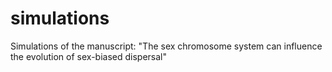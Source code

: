 # simulations
Simulations of the manuscript: "The sex chromosome system can influence the evolution of sex-biased dispersal"
